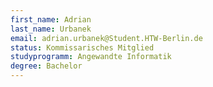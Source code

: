 ```yaml
---
first_name: Adrian
last_name: Urbanek
email: adrian.urbanek@Student.HTW-Berlin.de
status: Kommissarisches Mitglied
studyprogramm: Angewandte Informatik
degree: Bachelor
---
```

